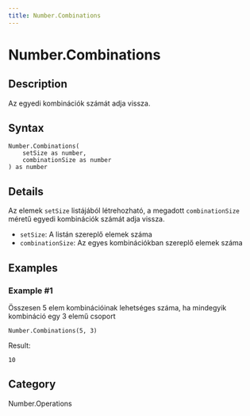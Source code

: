 ```yaml
---
title: Number.Combinations
---
```


# Number.Combinations


## Description

Az egyedi kombinációk számát adja vissza.


## Syntax

```powerquery
Number.Combinations(
    setSize as number,
    combinationSize as number
) as number
```


## Details

Az elemek <code>setSize</code> listájából létrehozható, a megadott <code>combinationSize</code> méretű egyedi kombinációk számát adja vissza.<ul>    <li><code>setSize</code>: A listán szereplő elemek száma</li>    <li><code>combinationSize</code>: Az egyes kombinációkban szereplő elemek száma</li></ul>


## Examples

### Example #1 
Összesen 5 elem kombinációinak lehetséges száma, ha mindegyik kombináció egy 3 elemű csoport
```powerquery
Number.Combinations(5, 3)
```

Result: 
```powerquery
10
```




## Category
Number.Operations

